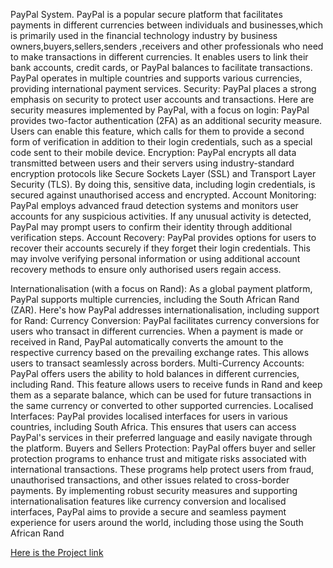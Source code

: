 
PayPal System. PayPal is a popular secure platform that facilitates payments in different currencies between individuals and businesses,which is primarily used in the financial technology industry by business owners,buyers,sellers,senders ,receivers and other professionals who need to make transactions in different currencies. It enables users to link their bank accounts, credit cards, or PayPal balances to facilitate transactions. PayPal operates in multiple countries and supports various currencies, providing international payment services. Security: PayPal places a strong emphasis on security to protect user accounts and transactions. Here are security measures implemented by PayPal, with a focus on login: PayPal provides two-factor authentication (2FA) as an additional security measure. Users can enable this feature, which calls for them to provide a second form of verification in addition to their login credentials, such as a special code sent to their mobile device. Encryption: PayPal encrypts all data transmitted between users and their servers using industry-standard encryption protocols like Secure Sockets Layer (SSL) and Transport Layer Security (TLS). By doing this, sensitive data, including login credentials, is secured against unauthorised access and encrypted. Account Monitoring: PayPal employs advanced fraud detection systems and monitors user accounts for any suspicious activities. If any unusual activity is detected, PayPal may prompt users to confirm their identity through additional verification steps. Account Recovery: PayPal provides options for users to recover their accounts securely if they forget their login credentials. This may involve verifying personal information or using additional account recovery methods to ensure only authorised users regain access.

Internationalisation (with a focus on Rand): As a global payment platform, PayPal supports multiple currencies, including the South African Rand (ZAR). Here's how PayPal addresses internationalisation, including support for Rand: Currency Conversion: PayPal facilitates currency conversions for users who transact in different currencies. When a payment is made or received in Rand, PayPal automatically converts the amount to the respective currency based on the prevailing exchange rates. This allows users to transact seamlessly across borders. Multi-Currency Accounts: PayPal offers users the ability to hold balances in different currencies, including Rand. This feature allows users to receive funds in Rand and keep them as a separate balance, which can be used for future transactions in the same currency or converted to other supported currencies. Localised Interfaces: PayPal provides localised interfaces for users in various countries, including South Africa. This ensures that users can access PayPal's services in their preferred language and easily navigate through the platform. Buyers and Sellers Protection: PayPal offers buyer and seller protection programs to enhance trust and mitigate risks associated with international transactions. These programs help protect users from fraud, unauthorised transactions, and other issues related to cross-border payments. By implementing robust security measures and supporting internationalisation features like currency conversion and localised interfaces, PayPal aims to provide a secure and seamless payment experience for users around the world, including those using the South African Rand


[Here is the Project link](https://mulweliapp.vercel.app/signin)

